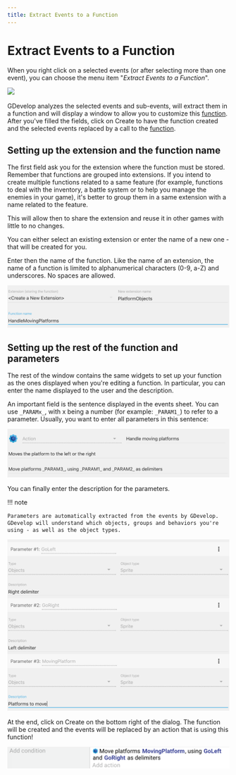 ```yaml
---
title: Extract Events to a Function
---
```

# Extract Events to a Function

When you right click on a selected events (or after selecting more than one event), you can choose the menu item "_Extract Events to a Function_".

![](extract-events-to-function.png)

GDevelop analyzes the selected events and sub-events, will extract them in a function and will display a window to allow you to customize this [function](/gdevelop5/events/functions). After you've filled the fields, click on Create to have the function created and the selected events replaced by a call to the [function](/gdevelop5/events/functions).

## Setting up the extension and the function name

The first field ask you for the extension where the function must be stored. Remember that functions are grouped into extensions. If you intend to create multiple functions related to a same feature (for example, functions to deal with the inventory, a battle system or to help you manage the enemies in your game), it's better to group them in a same extension with a name related to the feature.

This will allow then to share the extension and reuse it in other games with little to no changes.

You can either select an existing extension or enter the name of a new one - that will be created for you.

Enter then the name of the function. Like the name of an extension, the name of a function is limited to alphanumerical characters (0-9, a-Z) and underscores. No spaces are allowed.

![](extension-name-and-function-name.png)

## Setting up the rest of the function and parameters

The rest of the window contains the same widgets to set up your function as the ones displayed when you're editing a function. In particular, you can enter the name displayed to the user and the description.

An important field is the sentence displayed in the events sheet. You can use `_PARAMx_`, with x being a number (for example: `_PARAM1_`) to refer to a parameter. Usually, you want to enter all parameters in this sentence:

![](function-setup.png)

You can finally enter the description for the parameters.

!!! note

    Parameters are automatically extracted from the events by GDevelop. GDevelop will understand which objects, groups and behaviors you're using - as well as the object types.

![](function-parameters-setup.png)

At the end, click on Create on the bottom right of the dialog. The function will be created and the events will be replaced by an action that is using this function!

![](function-used-as-action.png)